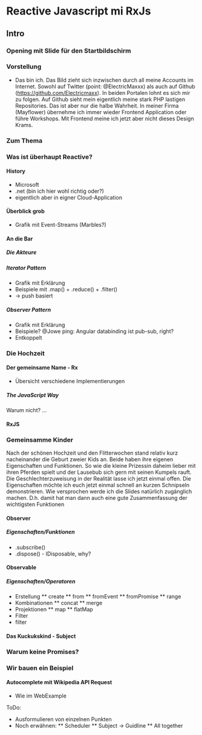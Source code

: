 # Reactive Javascript mi RxJs


## Intro

### Opening mit Slide für den Startbildschirm ###
### Vorstellung ###

* Das bin ich. Das Bild zieht sich inzwischen durch all meine Accounts im Internet.
Sowohl auf Twitter (point: @ElectricMaxxx) als auch auf Github (https://github.com/Electricmaxx).
In beiden Portalen lohnt es sich mir zu folgen. Auf Github sieht mein eigentlich meine stark PHP lastigen
Repositories. Das ist aber nur die halbe Wahrheit. In meiner Firma (Mayflower) übernehme ich immer wieder Frontend
Application oder führe Workshops. Mit Frontend meine ich jetzt aber nicht dieses Design Krams.

### Zum Thema ###
### Was ist überhaupt Reactive? ###
#### History ####

* Microsoft
* .net (bin ich hier wohl richtig oder?)
* eigentlich aber in eigner Cloud-Application

#### Überblick grob #####

* Grafik mit Event-Streams (Marbles?)

#### An die Bar ####
##### Die Akteure ####
##### Iterator Pattern #####
* Grafik mit Erklärung
* Beispiele mit .map() + .reduce() + .filter()
* -> push basiert
##### Observer Pattern #####
* Grafik mit Erklärung
* Beispiele? @Jowe ping: Angular databinding ist pub-sub, right?
* Entkoppelt
### Die Hochzeit ###
#### Der gemeinsame Name - Rx ####
* Übersicht verschiedene Implementierungen
##### The JavaScript Way #####
Warum nicht? ...
#### RxJS ####
### Gemeinsamme Kinder ###
Nach der schönen Hochzeit und den Flitterwochen stand relativ kurz nacheinander die Geburt zweier Kids
an. Beide haben ihre eigenen Eigenschaften und Funktionen. So wie die kleine Prizessin daheim lieber mit 
ihren Pferden spielt und der Lausebub sich gern mit seinen Kumpels rauft. Die Geschlechterzuweisung in der
Realität lasse ich jetzt einmal offen. Die Eigenschaften möchte ich euch jetzt einmal schnell an kurzen
Schnipseln demonstrieren. Wie versprochen werde ich die Slides natürlich zugänglich machen. D.h. damit hat
man dann auch eine gute Zusammenfassung der wichtigsten Funktionen
#### Observer ####
##### Eigenschaften/Funktionen #####
* .subscribe()
* .dispose() - IDisposable, why?
#### Observable ####
##### Eigenschaften/Operatoren #####
* Erstellung
** create
** from
** fromEvent
** fromPromise
** range
* Kombinationen
** concat
** merge
* Projektionen
** map
** flatMap
* Filter
* filter
#### Das Kuckukskind - Subject ####
### Warum keine Promises? ###
### Wir bauen ein Beispiel ###
#### Autocomplete mit Wikipedia API Request ####
* Wie im WebExample

ToDo:
* Ausformulieren von einzelnen Punkten
* Noch erwähnen: 
** Scheduler
** Subject -> Guidline
** All together
